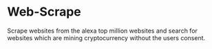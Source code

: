 # Web-Scrape

Scrape websites from the alexa top million websites and search for websites which are mining cryptocurrency without the users consent.
